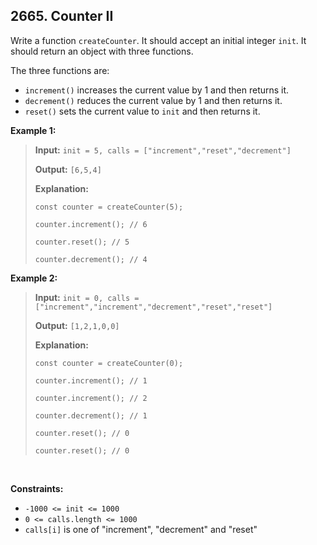 ## 2665. Counter II

Write a function `createCounter`. It should accept an initial integer `init`. It should return an object with three functions.

The three functions are:

- `increment()` increases the current value by 1 and then returns it.
- `decrement()` reduces the current value by 1 and then returns it.
- `reset()` sets the current value to `init` and then returns it.

**Example 1:**

> **Input:** `init = 5, calls = ["increment","reset","decrement"]`
>
> **Output:** `[6,5,4]`
>
> **Explanation:**
>
> `const counter = createCounter(5);`
>
> `counter.increment(); // 6`
>
> `counter.reset(); // 5`
>
> `counter.decrement(); // 4`

**Example 2:**

> **Input:** `init = 0, calls = ["increment","increment","decrement","reset","reset"]`
>
> **Output:** `[1,2,1,0,0]`
>
> **Explanation:**
>
> `const counter = createCounter(0);`
>
> `counter.increment(); // 1`
>
> `counter.increment(); // 2`
>
> `counter.decrement(); // 1`
>
> `counter.reset(); // 0`
>
> `counter.reset(); // 0`

<br>

**Constraints:**

- `-1000 <= init <= 1000`
- `0 <= calls.length <= 1000`
- `calls[i]` is one of "increment", "decrement" and "reset"
